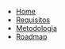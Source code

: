 <!-- docs/_sidebar.md -->

<a href="/">
    <div class="sidebar-logo"></div>
</a>

- [Home](_docs/home.md)
- [Requisitos](_docs/requisitos/listarequisitos.md)
- [Metodologia](_docs/metodologia/metodologia.md)
- [Roadmap](_docs/roadmap/roadmap.md)
